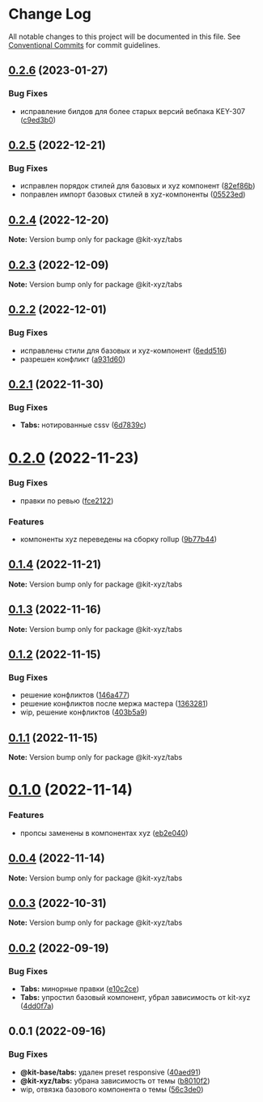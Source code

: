 # Change Log

All notable changes to this project will be documented in this file.
See [Conventional Commits](https://conventionalcommits.org) for commit guidelines.

## [0.2.6](https://bitbucket.pcbltools.ru/bitbucket/projects/EDUPOWER/repos/uikit4/browse/packages/xyz/Tooltip/compare/@kit-xyz/tabs@0.2.5...@kit-xyz/tabs@0.2.6) (2023-01-27)


### Bug Fixes

* исправление билдов для более старых версий вебпака KEY-307 ([c9ed3b0](https://bitbucket.pcbltools.ru/bitbucket/projects/EDUPOWER/repos/uikit4/browse/packages/xyz/Tooltip/commits/c9ed3b0d00324738f6d0533d9286cd01219380ee))





## [0.2.5](https://bitbucket.pcbltools.ru/bitbucket/projects/EDUPOWER/repos/uikit4/browse/packages/xyz/Tooltip/compare/@kit-xyz/tabs@0.2.4...@kit-xyz/tabs@0.2.5) (2022-12-21)


### Bug Fixes

* исправлен порядок стилей для базовых и xyz компонент ([82ef86b](https://bitbucket.pcbltools.ru/bitbucket/projects/EDUPOWER/repos/uikit4/browse/packages/xyz/Tooltip/commits/82ef86bd6b1df7d89962a3608b0627713a0e9532))
* поправлен импорт базовых стилей в xyz-компоненты ([05523ed](https://bitbucket.pcbltools.ru/bitbucket/projects/EDUPOWER/repos/uikit4/browse/packages/xyz/Tooltip/commits/05523ed8493748ba47185d69951a36e4ee132e8a))





## [0.2.4](https://bitbucket.pcbltools.ru/bitbucket/projects/EDUPOWER/repos/uikit4/browse/packages/xyz/Tooltip/compare/@kit-xyz/tabs@0.2.3...@kit-xyz/tabs@0.2.4) (2022-12-20)

**Note:** Version bump only for package @kit-xyz/tabs





## [0.2.3](https://bitbucket.pcbltools.ru/bitbucket/projects/EDUPOWER/repos/uikit4/browse/packages/xyz/Tooltip/compare/@kit-xyz/tabs@0.2.2...@kit-xyz/tabs@0.2.3) (2022-12-09)

**Note:** Version bump only for package @kit-xyz/tabs





## [0.2.2](https://bitbucket.pcbltools.ru/bitbucket/projects/EDUPOWER/repos/uikit4/browse/packages/xyz/Tooltip/compare/@kit-xyz/tabs@0.2.1...@kit-xyz/tabs@0.2.2) (2022-12-01)


### Bug Fixes

* исправлены стили для базовых и xyz-компонент ([6edd516](https://bitbucket.pcbltools.ru/bitbucket/projects/EDUPOWER/repos/uikit4/browse/packages/xyz/Tooltip/commits/6edd5167bc295e15acd43d32eb35eea0ca7dd8d5))
* разрешен конфликт ([a931d60](https://bitbucket.pcbltools.ru/bitbucket/projects/EDUPOWER/repos/uikit4/browse/packages/xyz/Tooltip/commits/a931d6094dc00d430b4aabf290dfa44ee843365f))





## [0.2.1](https://bitbucket.pcbltools.ru/bitbucket/projects/EDUPOWER/repos/uikit4/browse/packages/xyz/Tooltip/compare/@kit-xyz/tabs@0.2.0...@kit-xyz/tabs@0.2.1) (2022-11-30)


### Bug Fixes

* **Tabs:** нотированные cssv ([6d7839c](https://bitbucket.pcbltools.ru/bitbucket/projects/EDUPOWER/repos/uikit4/browse/packages/xyz/Tooltip/commits/6d7839cf6ade5535d488e066e22dc7a6d1cadc1f))





# [0.2.0](https://bitbucket.pcbltools.ru/bitbucket/projects/EDUPOWER/repos/uikit4/browse/packages/xyz/Tooltip/compare/@kit-xyz/tabs@0.1.4...@kit-xyz/tabs@0.2.0) (2022-11-23)


### Bug Fixes

* правки по ревью ([fce2122](https://bitbucket.pcbltools.ru/bitbucket/projects/EDUPOWER/repos/uikit4/browse/packages/xyz/Tooltip/commits/fce2122acf74ed8b35d657fbeeb3daef3f9d8fa5))


### Features

* компоненты xyz переведены на сборку rollup ([9b77b44](https://bitbucket.pcbltools.ru/bitbucket/projects/EDUPOWER/repos/uikit4/browse/packages/xyz/Tooltip/commits/9b77b446581148ae357025e4820c20c71970909f))





## [0.1.4](https://bitbucket.pcbltools.ru/bitbucket/projects/EDUPOWER/repos/uikit4/browse/packages/xyz/Tooltip/compare/@kit-xyz/tabs@0.1.3...@kit-xyz/tabs@0.1.4) (2022-11-21)

**Note:** Version bump only for package @kit-xyz/tabs





## [0.1.3](https://bitbucket.pcbltools.ru/bitbucket/projects/EDUPOWER/repos/uikit4/browse/packages/xyz/Tooltip/compare/@kit-xyz/tabs@0.1.2...@kit-xyz/tabs@0.1.3) (2022-11-16)

**Note:** Version bump only for package @kit-xyz/tabs





## [0.1.2](https://bitbucket.pcbltools.ru/bitbucket/projects/EDUPOWER/repos/uikit4/browse/packages/xyz/Tooltip/compare/@kit-xyz/tabs@0.1.1...@kit-xyz/tabs@0.1.2) (2022-11-15)


### Bug Fixes

* решение конфликтов ([146a477](https://bitbucket.pcbltools.ru/bitbucket/projects/EDUPOWER/repos/uikit4/browse/packages/xyz/Tooltip/commits/146a4772b797bf5630c6bf0eb12c21e96f415707))
* решение конфликтов после мержа мастера ([1363281](https://bitbucket.pcbltools.ru/bitbucket/projects/EDUPOWER/repos/uikit4/browse/packages/xyz/Tooltip/commits/13632816db56b76578afc89eee873533a9a1d99e))
* wip, решение конфликтов ([403b5a9](https://bitbucket.pcbltools.ru/bitbucket/projects/EDUPOWER/repos/uikit4/browse/packages/xyz/Tooltip/commits/403b5a954150e911dd70844fb00b681f0e656186))





## [0.1.1](https://bitbucket.pcbltools.ru/bitbucket/projects/EDUPOWER/repos/uikit4/browse/packages/xyz/Tooltip/compare/@kit-xyz/tabs@0.1.0...@kit-xyz/tabs@0.1.1) (2022-11-15)

**Note:** Version bump only for package @kit-xyz/tabs





# [0.1.0](https://bitbucket.pcbltools.ru/bitbucket/projects/EDUPOWER/repos/uikit4/browse/packages/xyz/Tooltip/compare/@kit-xyz/tabs@0.0.4...@kit-xyz/tabs@0.1.0) (2022-11-14)


### Features

* пропсы заменены в компонентах xyz ([eb2e040](https://bitbucket.pcbltools.ru/bitbucket/projects/EDUPOWER/repos/uikit4/browse/packages/xyz/Tooltip/commits/eb2e040a2f7073e4a222c156645776452cdbd35b))





## [0.0.4](https://bitbucket.pcbltools.ru/bitbucket/projects/EDUPOWER/repos/uikit4/browse/packages/xyz/Tooltip/compare/@kit-xyz/tabs@0.0.3...@kit-xyz/tabs@0.0.4) (2022-11-14)

**Note:** Version bump only for package @kit-xyz/tabs





## [0.0.3](https://bitbucket.pcbltools.ru/bitbucket/projects/EDUPOWER/repos/uikit4/browse/packages/xyz/Tooltip/compare/@kit-xyz/tabs@0.0.2...@kit-xyz/tabs@0.0.3) (2022-10-31)

**Note:** Version bump only for package @kit-xyz/tabs





## [0.0.2](https://bitbucket.pcbltools.ru/bitbucket/projects/EDUPOWER/repos/uikit4/browse/packages/xyz/Tooltip/compare/@kit-xyz/tabs@0.0.1...@kit-xyz/tabs@0.0.2) (2022-09-19)


### Bug Fixes

* **Tabs:** минорные правки ([e10c2ce](https://bitbucket.pcbltools.ru/bitbucket/projects/EDUPOWER/repos/uikit4/browse/packages/xyz/Tooltip/commits/e10c2ceead29117189cf67563a8fb65f6750428c))
* **Tabs:** упростил базовый компонент, убрал зависимость от kit-xyz ([4dd0f7a](https://bitbucket.pcbltools.ru/bitbucket/projects/EDUPOWER/repos/uikit4/browse/packages/xyz/Tooltip/commits/4dd0f7a4c741bd8654ff7fb4035e47b977b63682))





## 0.0.1 (2022-09-16)


### Bug Fixes

* **@kit-base/tabs:** удален preset responsive ([40aed91](https://bitbucket.pcbltools.ru/bitbucket/projects/EDUPOWER/repos/uikit4/browse/packages/xyz/Tooltip/commits/40aed9190b4835383caf730b949a477b5a5b853f))
* **@kit-xyz/tabs:** убрана зависимость от темы ([b8010f2](https://bitbucket.pcbltools.ru/bitbucket/projects/EDUPOWER/repos/uikit4/browse/packages/xyz/Tooltip/commits/b8010f20b805af80cd8109fc353248ab24edb6b4))
* wip, отвязка базового компонента о темы ([56c3de0](https://bitbucket.pcbltools.ru/bitbucket/projects/EDUPOWER/repos/uikit4/browse/packages/xyz/Tooltip/commits/56c3de0bb72b42bd8065d4aaf4319997469078b8))
